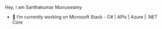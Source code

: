 
Hey, I am  Santhakumar Munuswamy

- 🔭 I’m currently working on Microsoft Stack - C# | APIs | Azure | .NET Core

<!--
**santhakumar11/santhakumar11** is a ✨ _special_ ✨ repository because its `README.md` (this file) appears on your GitHub profile.

Here are some ideas to get you started:

- 🔭 I’m currently working on Microsoft Stack - C# | APIs | Azure | .NET Core
- 🌱 I’m currently learning ...
- 👯 I’m looking to collaborate on ...
- 🤔 I’m looking for help with ...
- 💬 Ask me about ...
- 📫 How to reach me: ...
- 😄 Pronouns: ...
- ⚡ Fun fact: ...
-->
